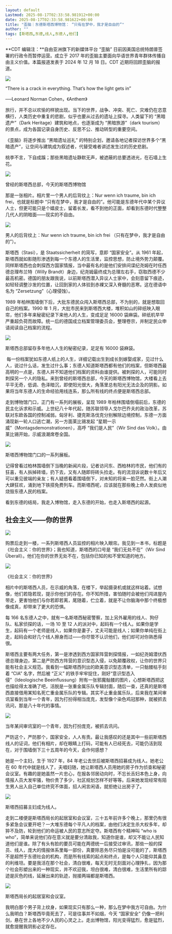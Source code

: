 ```yaml
---
layout: default
Lastmod: 2025-08-17T02:33:58.981912+00:00
date: 2025-08-17T02:33:58.981622+00:00
title: "歪脑｜东德斯塔西博物馆： “只有在梦中，我才是自由的”"
author: ""
tags: [斯塔西,东德,线人,东德人,他们]
---
```


**CDT 编辑注：**自由亚洲旗下的新媒体平台 “歪脑” 日前因美国总统特朗普签署的行政令而暂停运营。成立于 2017 年的歪脑主要面向华语世界青年群体传播自由主义价值。本篇报道发表于 2024 年 12 月 18 日。CDT 近期将回顾歪脑的报道。

![](https://images.weserv.nl/?url=https%3A//chinadigitaltimes.net/chinese/files/2025/08/post-720434-68a098c226bbc.)

“There is a crack in everything. That’s how the light gets in”

──Leonard Norman Cohen，《Anthem》

旅行，并不总以欢愉的样貌出现。当下的世界，战争、冲突、死亡、灾难仍在恣意横行，人类历史中重复的悲剧，似乎也要从过去的遗址上探寻。人类留下的 “黑暗遗产”（Dark Heritage）建筑和地点，也逐渐成为 “黑暗旅游”（dark tourism）的景点，成为各国记录自身历史、反思不公、推动转型的重要空间。

《歪脑》将逐步推出 “黑暗遗址巡礼” 的特别企划，邀请各地记者探访世界多个“黑暗遗产”，让空间与建筑成为叙述者，代替受难者讲述发生过的历史悲剧。

桃李不言，下自成蹊；那些黑暗遗址静默无声，被遮蔽的总要透进光，在石墙上生花。

![](https://images.weserv.nl/?url=https%3A//chinadigitaltimes.net/chinese/files/2025/08/post-720434-68a098c366019.)

曾经的斯塔西总部，今天的斯塔西博物馆

那是一张相片。相片里一个男人的后背纹上：Nur wenn ich traume, bin ich frei，也就是标题中 “只有在梦中，我才是自由的”。他可能是东德年代中某个异议人士，但更可能只是个嬉皮士，留着长发，看不到他的正面，却看到东德时代整整几代人的阴暗面——现实的不自由。

![](https://images.weserv.nl/?url=https%3A//chinadigitaltimes.net/chinese/files/2025/08/post-720434-68a098c3ef281.)

男人的后背纹上：Nur wenn ich traume, bin ich frei （只有在梦中，我才是自由的”）。

斯塔西（Stasi），是 Staatssicherheit 的简写，意即 “国家安全”。从 1961 年起，斯塔西就如影随形渗透到每一个东德人的生活里，监控思想，防止境外势力颠覆。同样斯塔西也会刺探西方国家情报，当中最有名的是他们安排间谍纪尧姆在时任西德总理布兰特（Willy Brandt）身边，纪尧姆最终成为总理左右手，窃取西德不少最高机密。德国的朋友跟我说，以前斯塔西潜入异议人士家中，会刻意留下痕迹，如轻轻调整沙发的位置，让回到家的人体验到赤裸又深入脊髓的恶寒。这在德语中名为 “Zersetzung”（心理侵蚀）。

1989 年柏林围墙倒下后，大批东德民众闯入斯塔西总部，不为别的，就是想取回自己的档案。1990 年 1 月，大批市民来到斯塔西大楼，堆积如山的碎纸映入眼帘，他们多年来秘密纪录下来他人的人生，变成足足 16000 袋麻袋。碎纸机早早严重超负荷而故障。统一后的德国成立档案管理委员会，整理卷宗，并制定民众申请阅读自己档案的流程。

![](https://images.weserv.nl/?url=https%3A//chinadigitaltimes.net/chinese/files/2025/08/post-720434-68a098c4d1f56.)

斯塔西总部留存多年他人人生的秘密纪录，足足有 16000 袋麻袋。

 每一份档案犹如东德人纸上的人生，详细记载出生到成长到嫁娶成家，见过什么人，说过什么话，发生过什么事；东德人知道斯塔西都有他们的档案，但斯塔西最高明的一点是，东德人并不知道他们档案的资料由谁提供。被刺探的人，可能同时刺探另一个人的隐私。来到曾经的斯塔西总部，今天的斯塔西博物馆，大楼看上去平平无奇，低调、色泽暗沉，即使阳光很大，角落里总有阳光无法企及的阴影。如果将当年东德人的生命经验用线连系，那么所有线的终点便是斯塔西总部。

走到博物馆门口，正门有一系列的展板，呈现 1989 年柏林围墙倒塌前后，东德的民主化诉求和示威。上世纪八十年代起，随苏联领导人戈尔巴乔夫的政治改革，苏联对东欧各国的控制减弱。匈牙利、捷克斯洛伐克分别解除边境控制，东德一方面涌现新一轮人口逃亡潮，另一方面莱比锡发起 “星期一示威”（Montagsdemonstrationen），高呼 “我们是人民”（Wir Sind das Volk）。由莱比锡开始，示威浪潮席卷全国。

![](https://images.weserv.nl/?url=https%3A//chinadigitaltimes.net/chinese/files/2025/08/post-720434-68a098c5beed0.)

斯塔西博物馆门口的一系列展板。

记得曾看过柏林围墙倒下当晚的新闻片段，记者访问东、西柏林的市民，他们有的狂喜，有人拆掉砖墙，扔下去，又有人随即将砖头捡走。有的流泪诉说数十年后又可以重见彼端的亲友；有人疑惑看着围墙倒下，对未知的将来一脸茫然。街上人潮大肆狂欢，涌到地下铁搭免费列车。而斯塔西呢，应该就在那些晚上命人发疯似地烧毁东德人民的档案。

看到东德的结局，我走入博物馆，走入东德的开始，也走入斯塔西的起源。

社会主义——你的世界
----------

![](https://images.weserv.nl/?url=https%3A//chinadigitaltimes.net/chinese/files/2025/08/post-720434-68a098c6d68b8.)

购票后走到一楼，一系列斯塔西人员监控的相片映入眼帘。我见到一本书，标题是《社会主义：你的世界》；我也知道，斯塔西的口号是 “我们无处不在”（Wir Sind Überall）。他们在你的世界无处不在，包括你已知的和不曾知道的地方。

![](https://images.weserv.nl/?url=https%3A//chinadigitaltimes.net/chinese/files/2025/08/post-720434-68a098c775547.)

《社会主义：你的世界》

相片中的斯塔西人员，在示威的角落，在楼下，举起摄录机或就这样站着。试想像，他们若隐若现，提示你他们的存在。你不知所措，害怕随时会被他们闯进屋内带走，更害怕他们与你若即若离，尾随着，伫立着，就是不让你脑海中那个终极想像成真，却带来了更大的恐惧。

每 166 名东德人之中，就有一名斯塔西秘密警察，加上另外雇用的线人、狗仔队、私家侦探的话，一场 10 至 12 人的派对中，起码有一个线人。如果你是学生，起码有一个老师是线人，如果你是妻子，丈夫可能是线人；如果你单纯在街上走，起码会和好几个线人擦身而过——你尽管不认识他们，他们却可对你熟悉得很。

斯塔西主要有两大任务，第一是渗透到西方国家阵营刺探情报，一如纪尧姆潜伏西德总理身边，第二是严防西方阵营的意识型态入侵，以免颠覆政权，让你的世界只能有社会主义规范。我看到一幅斯塔西列出的欧美意识型态清单，一只骷髅枯手刻着 “CIA” 名字，然后被 “正义” 的铁手牢牢捉住，刚好“意识型态入侵”（Ideologische Beeinflussung）附有一张邪魔骷髅的图片，心想斯塔西把这也描绘得太准确了吧，活脱是一张重金属乐队专辑封面，随后一查，还真的是斯塔西直接借用某知名死亡重金属乐队的专辑。其实不止重金属乐队，后来我在某间审讯室看到当年一个青年，因为打扮得相当庞克，发型像个染色鸡冠那种，就被抓去讯问，那是八十年代的事情。

![](https://images.weserv.nl/?url=https%3A//chinadigitaltimes.net/chinese/files/2025/08/post-720434-68a098c891039.)

当年某间审讯室的一个青年，因为打扮庞克，被抓去讯问。

严防这个，严防那个，国家安全，人人有责。最让我感叹的还是其中一些前斯塔西线人的证词，他们有相片，却在眼睛上打码，可能有人已经死去，可能仍活到现在，对于围墙倒下三十五周年的今天，会作何感想？

她是一个主妇，生于 1927 年，84 年老公去世后被斯塔西招募成为线人。她老公在 60 年代中就是线人了，夫唱妇随，她让斯塔西人员用她的房子作为侦查和秘密会议室。有趣的是她虽然一片忠心，在报各邻居动向时，不忘长舌妇本色上身，向情报人员大发牢骚，物价贵了多少，社区规划怎样不好等等。后来她发现经常有陌生男人出入自己单位终究不体面，招人闲言闲语，就拒绝让出房子了。

![](https://images.weserv.nl/?url=https%3A//chinadigitaltimes.net/chinese/files/2025/08/post-720434-68a098c97541d.)

斯塔西招募主妇成为线人。

走到二楼便是斯塔西局长的起居室和会议室，三十五年前许多个晚上，那里仍有很多紧急会议要开吧？一大堆东德每个平凡人的档案，由他们决定生杀大权多年，却猝不及防，轮到他们的命运被人民的意志所定夺。斯塔西有个精神叫 “who is who”，简单来说他们存在意义就是要分清敌我，知道你是谁，却又不能让人民知道他们是谁。除了有头有脸的要员可能在两德统一后接受过审讯，那些一般的探员、线人，庞大的情报体系里每一部份，真要除恶务尽只怕是没可能的了，斯塔西不是超然于东德社会的机构，而是所有线索的起点和终点，是每个人只能仰其鼻息的利维坦。要是我活在那个社会，清白很难，每天无时无刻面对心理挣扎，因为那个社会形塑出来的一种现实，并不欢迎我，坦白很难，清白很难，生活里所有的踪迹是灰色的线，延展出来的轨迹，抛接两端都是斯塔西。

![](https://images.weserv.nl/?url=https%3A//chinadigitaltimes.net/chinese/files/2025/08/post-720434-68a098ca35373.)

斯塔西局长的起居室和会议室。

我明白那个男子背上纹身，如果现实只有那么一种，那么在梦中我方可自由。为什么我明白？斯塔西毕竟死去了，可是往事并不如烟，今天 “国家安全” 仍像一把利剑，悬在世上各地不少人民的心灵之上。走出博物馆，阳光变得猛烈，愈是猛烈，就愈提醒我阴影必定存在。

